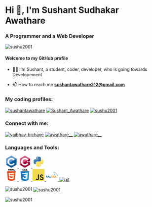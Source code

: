 <h1 >Hi 👋, I'm Sushant Sudhakar Awathare</h1>
<h3 >A Programmer and a Web Developer</h3>

<p align="left"> <img src="https://komarev.com/ghpvc/?username=sushu2001&label=Profile%20views&color=0e75b6&style=flat" alt="sushu2001" /> </p>

#### Welcome to my GitHub profile 

- 👩‍💻 I’m Sushant, a student, coder, developer, who is going towards Developement 

- 📫 How to reach me **sushantawathare212@gmail.com**

<h3 align="left">My coding profiles:</h3>
<p align="left">
<a href="https://leetcode.com/underRater/" target="blank"><img align="center" src="https://raw.githubusercontent.com/rahuldkjain/github-profile-readme-generator/master/src/images/icons/Social/leet-code.svg" alt="sushantawathare" height="30" width="40" /></a>
<a href="https://www.hackerrank.com/sushantawathare1?hr_r=1" target="blank"><img align="center" src="https://raw.githubusercontent.com/rahuldkjain/github-profile-readme-generator/master/src/images/icons/Social/hackerrank.svg" alt="Sushant_Awathare" height="30" width="40" /></a>
<a href="https://auth.geeksforgeeks.org/user/sushu/practice" target="blank"><img align="center" src="https://raw.githubusercontent.com/rahuldkjain/github-profile-readme-generator/master/src/images/icons/Social/geeks-for-geeks.svg" alt="sushu2001" height="30" width="40" /></a>
</p>

<h3 align="left">Connect with me:</h3>
<p align="left">
<a href="https://www.linkedin.com/in/sushant-awathare-9235461b7/" target="blank"><img align="center" src="https://raw.githubusercontent.com/rahuldkjain/github-profile-readme-generator/master/src/images/icons/Social/linked-in-alt.svg" alt="vaibhav-bichave" height="30" width="40" /></a>
<a href="https://www.instagram.com/sushant_awathare/" target="blank"><img align="center" src="https://raw.githubusercontent.com/rahuldkjain/github-profile-readme-generator/master/src/images/icons/Social/instagram.svg" alt="awathare__" height="30" width="40" /></a>
<a href="https://www.facebook.com/sushant.awathare/" target="blank"><img align="center" src="https://raw.githubusercontent.com/rahuldkjain/github-profile-readme-generator/master/src/images/icons/Social/facebook.svg" alt="awathare__" height="30" width="40" /></a>
</p>



<h3 align="left">Languages and Tools:</h3>
<p align="left"> 
<a href="https://www.cprogramming.com/" target="_blank"> <img src="https://raw.githubusercontent.com/devicons/devicon/master/icons/c/c-original.svg" alt="c" width="40" height="40"/> </a> 
<a href="https://www.w3schools.com/cpp/" target="_blank"> <img src="https://raw.githubusercontent.com/devicons/devicon/master/icons/cplusplus/cplusplus-original.svg" alt="cplusplus" width="40" height="40"/> </a> 
<a href="https://www.python.org" target="_blank"> <img src="https://raw.githubusercontent.com/devicons/devicon/master/icons/python/python-original.svg" alt="python" width="40" height="40"/> </a>
<br>
<a href="https://www.w3.org/html/" target="_blank"> <img src="https://raw.githubusercontent.com/devicons/devicon/master/icons/html5/html5-original-wordmark.svg" alt="html5" width="40" height="40"/> </a>   
<a href="https://www.w3schools.com/css/" target="_blank"> <img src="https://raw.githubusercontent.com/devicons/devicon/master/icons/css3/css3-original-wordmark.svg" alt="css3" width="40" height="40"/> </a> 
<a href="https://developer.mozilla.org/en-US/docs/Web/JavaScript" target="_blank"> <img src="https://raw.githubusercontent.com/devicons/devicon/master/icons/javascript/javascript-original.svg" alt="javascript" width="40" height="40"/> </a> 
<a href="https://www.mysql.com/" target="_blank"> <img src="https://raw.githubusercontent.com/devicons/devicon/master/icons/mysql/mysql-original-wordmark.svg" alt="mysql" width="40" height="40"/> </a> 
<a href="https://git-scm.com/" target="_blank"> <img src="https://www.vectorlogo.zone/logos/git-scm/git-scm-icon.svg" alt="git" width="40" height="40"/> </a>
</p>


<p><img align="left" src="https://github-readme-stats.vercel.app/api/top-langs?username=sushu2001&show_icons=true&locale=en&layout=compact" alt="sushu2001" /></p>

<p>&nbsp;<img align="center" src="https://github-readme-stats.vercel.app/api?username=sushu2001&show_icons=true&locale=en" alt="sushu2001" /></p>

<p><img align="center" src="https://github-readme-streak-stats.herokuapp.com/?user=sushu2001&" alt="sushu2001" /></p>
